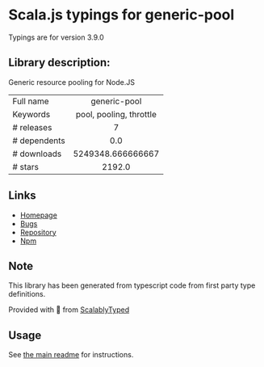 
# Scala.js typings for generic-pool

Typings are for version 3.9.0

## Library description:
Generic resource pooling for Node.JS

|                    |                 |
| ------------------ | :-------------: |
| Full name          | generic-pool |
| Keywords           | pool, pooling, throttle |
| # releases         | 7 |
| # dependents       | 0.0 |
| # downloads        | 5249348.666666667 |
| # stars            | 2192.0 |

## Links
- [Homepage](https://github.com/coopernurse/node-pool#readme)
- [Bugs](https://github.com/coopernurse/node-pool/issues)
- [Repository](https://github.com/coopernurse/node-pool)
- [Npm](https://www.npmjs.com/package/generic-pool)
    


## Note
This library has been generated from typescript code from first party type definitions.

Provided with :purple_heart: from [ScalablyTyped](https://github.com/oyvindberg/ScalablyTyped)

## Usage
See [the main readme](../../readme.md) for instructions.


